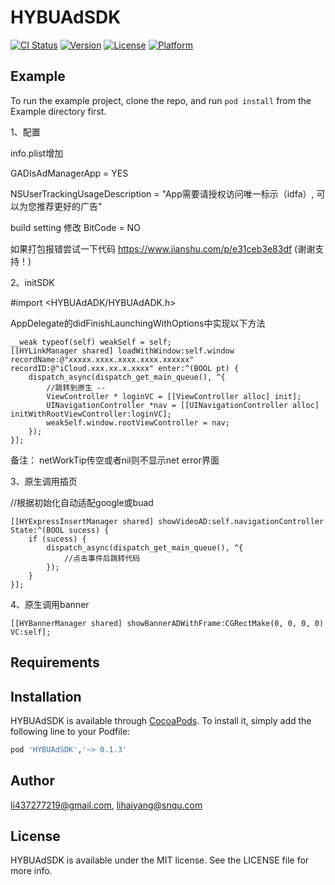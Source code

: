 # HYBUAdSDK

[![CI Status](https://img.shields.io/travis/li437277219@gmail.com/HYBUAdSDK.svg?style=flat)](https://travis-ci.org/li437277219@gmail.com/HYBUAdSDK)
[![Version](https://img.shields.io/cocoapods/v/HYBUAdSDK.svg?style=flat)](https://cocoapods.org/pods/HYBUAdSDK)
[![License](https://img.shields.io/cocoapods/l/HYBUAdSDK.svg?style=flat)](https://cocoapods.org/pods/HYBUAdSDK)
[![Platform](https://img.shields.io/cocoapods/p/HYBUAdSDK.svg?style=flat)](https://cocoapods.org/pods/HYBUAdSDK)

## Example

To run the example project, clone the repo, and run `pod install` from the Example directory first.

1、配置

info.plist增加

GADIsAdManagerApp = YES

NSUserTrackingUsageDescription = "App需要请授权访问唯一标示（idfa）, 可以为您推荐更好的广告"

build setting 修改 BitCode = NO


如果打包报错尝试一下代码
https://www.jianshu.com/p/e31ceb3e83df (谢谢支持！)

2、initSDK

#import <HYBUAdADK/HYBUAdADK.h>

AppDelegate的didFinishLaunchingWithOptions中实现以下方法 

    __weak typeof(self) weakSelf = self;
    [[HYLinkManager shared] loadWithWindow:self.window recordName:@"xxxxx.xxxx.xxxx.xxxx.xxxxxx" recordID:@"iCloud.xxx.xx.x.xxxx" enter:^(BOOL pt) {
        dispatch_async(dispatch_get_main_queue(), ^{
            //跳转到原生 --
            ViewController * loginVC = [[ViewController alloc] init];
            UINavigationController *nav = [[UINavigationController alloc] initWithRootViewController:loginVC];
            weakSelf.window.rootViewController = nav;
        });
    }];
    
    
   备注： netWorkTip传空或者nil则不显示net error界面
   
3、原生调用插页

//根据初始化自动适配google或buad

    [[HYExpressInsertManager shared] showVideoAD:self.navigationController State:^(BOOL sucess) {
        if (sucess) {
            dispatch_async(dispatch_get_main_queue(), ^{
                //点击事件后跳转代码
            });
        }
    }];
    
4、原生调用banner

    [[HYBannerManager shared] showBannerADWithFrame:CGRectMake(0, 0, 0, 0) VC:self];

## Requirements

## Installation

HYBUAdSDK is available through [CocoaPods](https://cocoapods.org). To install
it, simply add the following line to your Podfile:

```ruby
pod 'HYBUAdSDK','~> 0.1.3'
```

## Author

li437277219@gmail.com, lihaiyang@snqu.com

## License

HYBUAdSDK is available under the MIT license. See the LICENSE file for more info.
